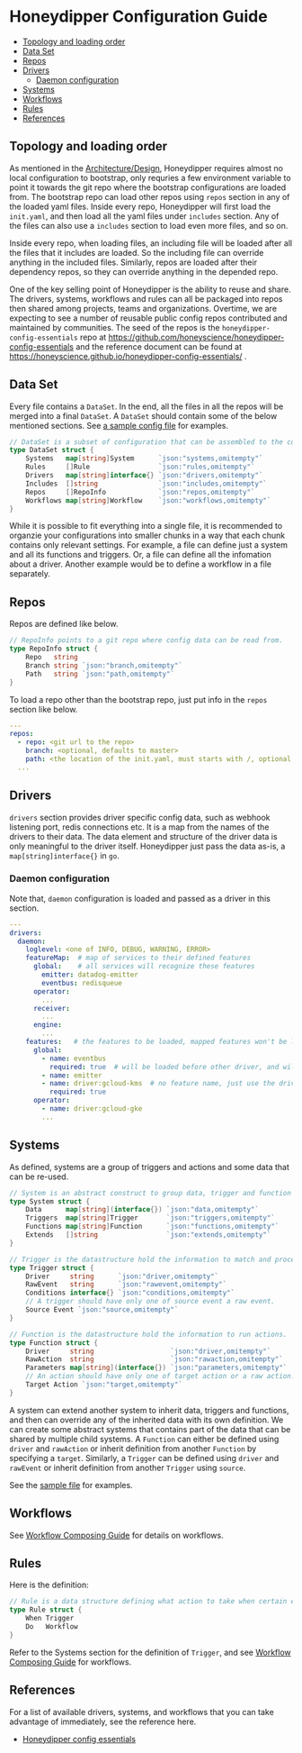 # Honeydipper Configuration Guide

<!-- toc -->

- [Topology and loading order](#topology-and-loading-order)
- [Data Set](#data-set)
- [Repos](#repos)
- [Drivers](#drivers)
  * [Daemon configuration](#daemon-configuration)
- [Systems](#systems)
- [Workflows](#workflows)
- [Rules](#rules)
- [References](#references)

<!-- tocstop -->

## Topology and loading order

As mentioned in the [Architecture/Design](../README.md), Honeydipper requires almost no local configuration to bootstrap, only requries a few environment variable to point it towards the git repo where the bootstrap configurations are loaded from. The bootstrap repo can load other repos using `repos` section in any of the loaded yaml files. Inside every repo, Honeydipper will first load the `init.yaml`, and then load all the yaml files under `includes` section. Any of the files can also use a `includes` section to load even more files, and so on.

Inside every repo, when loading files, an including file will be loaded after all the files that it includes are loaded. So the including file can override anything in the included files. Similarly, repos are loaded after their dependency repos, so they can override anything in the depended repo.

One of the key selling point of Honeydipper is the ability to reuse and share. The drivers, systems, workflows and rules can all be packaged into repos then shared among projects, teams and organizations. Overtime, we are expecting to see a number of reusable public config repos contributed and maintained by communities. The seed of the repos is the `honeydipper-config-essentials` repo at https://github.com/honeyscience/honeydipper-config-essentials and the reference document can be found at https://honeyscience.github.io/honeydipper-config-essentials/ .

## Data Set

Every file contains a `DataSet`. In the end, all the files in all the repos will be merged into a final `DataSet`. A `DataSet` should contain some of the below mentioned sections. See [a sample config file](../configs/sample-init.yaml) for examples.

```go
// DataSet is a subset of configuration that can be assembled to the complete final configuration.
type DataSet struct {
	Systems   map[string]System      `json:"systems,omitempty"`
	Rules     []Rule                 `json:"rules,omitempty"`
	Drivers   map[string]interface{} `json:"drivers,omitempty"`
	Includes  []string               `json:"includes,omitempty"`
	Repos     []RepoInfo             `json:"repos,omitempty"`
	Workflows map[string]Workflow    `json:"workflows,omitempty"`
}
```

While it is possible to fit everything into a single file, it is recommended to organzie your configurations into smaller chunks in a way that each chunk contains only relevant settings. For example, a file can define just a system and all its functions and triggers. Or, a file can define all the infomation about a driver. Another example would be to define a workflow in a file separately.

## Repos

Repos are defined like below.

```go
// RepoInfo points to a git repo where config data can be read from.
type RepoInfo struct {
	Repo   string
	Branch string `json:"branch,omitempty"`
	Path   string `json:"path,omitempty"`
}
```

To load a repo other than the bootstrap repo, just put info in the `repos` section like below.

```yaml
---
repos:
  - repo: <git url to the repo>
    branch: <optional, defaults to master>
    path: <the location of the init.yaml, must starts with /, optional, defaults to />
  ...
```

## Drivers

`drivers` section provides driver specific config data, such as webhook listening port, redis connections etc. It is a map from the names of the drivers to their data. The data element and structure of the driver data is only meaningful to the driver itself.  Honeydipper just pass the data as-is, a `map[string]interface{}` in `go`.

### Daemon configuration

Note that, `daemon` configuration is loaded and passed as a driver in this section.

```yaml
---
drivers:
  daemon:
    loglevel: <one of INFO, DEBUG, WARNING, ERROR>
    featureMap:  # map of services to their defined features
      global:    # all services will recognize these features
        emitter: datadog-emitter
        eventbus: redisqueue
      operator:
        ...
      receiver:
        ...
      engine:
        ...
    features:   # the features to be loaded, mapped features won't be loaded unless they are listed here
      global:
        - name: eventbus
          required: true  # will be loaded before other driver, and will rollback if this fails during config changes
        - name: emitter
        - name: driver:gcloud-kms  # no feature name, just use the driver: prefix
          required: true
      operator:
        - name: driver:gcloud-gke
        ...
```

## Systems

As defined, systems are a group of triggers and actions and some data that can be re-used.

```go
// System is an abstract construct to group data, trigger and function definitions.
type System struct {
	Data      map[string](interface{}) `json:"data,omitempty"`
	Triggers  map[string]Trigger       `json:"triggers,omitempty"`
	Functions map[string]Function      `json:"functions,omitempty"`
	Extends   []string                 `json:"extends,omitempty"`
}

// Trigger is the datastructure hold the information to match and process an event.
type Trigger struct {
	Driver     string      `json:"driver,omitempty"`
	RawEvent   string      `json:"rawevent,omitempty"`
	Conditions interface{} `json:"conditions,omitempty"`
	// A trigger should have only one of source event a raw event.
	Source Event `json:"source,omitempty"`
}

// Function is the datastructure hold the information to run actions.
type Function struct {
	Driver     string                   `json:"driver,omitempty"`
	RawAction  string                   `json:"rawaction,omitempty"`
	Parameters map[string](interface{}) `json:"parameters,omitempty"`
	// An action should have only one of target action or a raw action.
	Target Action `json:"target,omitempty"`
}
```

A system can extend another system to inherit data, triggers and functions, and then can override any of the inherited data with its own definition.  We can create some abstract systems that contains part of the data that can be shared by multiple child systems. A `Function` can either be defined using `driver` and `rawAction` or inherit definition from another `Function` by specifying a `target`. Similarly, a `Trigger` can be defined using `driver` and `rawEvent` or inherit definition from another `Trigger` using `source`.

See the [sample file](../configs/sample-init.yaml) for examples.

## Workflows

See [Workflow Composing Guide](./workflow.md) for details on workflows.

## Rules

Here is the definition:

```go
// Rule is a data structure defining what action to take when certain event happen.
type Rule struct {
	When Trigger
	Do   Workflow
}
```

Refer to the Systems section for the definition of `Trigger`, and see [Workflow Composing Guide](./workflow.md) for workflows.

## References

For a list of available drivers, systems, and workflows that you can take advantage of immediately, see the reference here.

 * [Honeydipper config essentials](https://honeyscience.github.io/honeydipper-config-essentials/)


